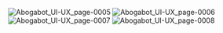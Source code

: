 ![Abogabot_UI-UX_page-0005](https://user-images.githubusercontent.com/114243215/200013447-993ac824-de96-4b21-9425-d98d4aadd7d6.jpg)
![Abogabot_UI-UX_page-0006](https://user-images.githubusercontent.com/114243215/200013457-5ea85402-f14f-47bb-8abf-e67f19877ed4.jpg)
![Abogabot_UI-UX_page-0007](https://user-images.githubusercontent.com/114243215/200013463-b67ca58f-1092-48c0-a1ad-c958d89fc635.jpg)
![Abogabot_UI-UX_page-0008](https://user-images.githubusercontent.com/114243215/200013469-855efe7c-dc60-45ad-a8dd-ef4ec54158cc.jpg)
